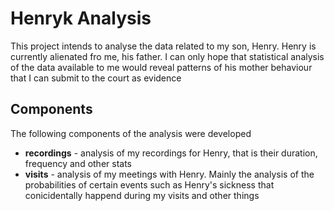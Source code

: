 # Henryk Analysis
This project intends to analyse the data related to my son, Henry.
Henry is currently alienated fro me, his father. I can only hope that
statistical analysis of the data available to me would reveal patterns
of his mother behaviour that I can submit to the court as evidence

## Components
The following components of the analysis were developed

- **recordings** - analysis of my recordings for Henry, that is their duration, frequency and other stats
- **visits** - analysis of my meetings with Henry. Mainly the analysis of the probabilities of certain events such as Henry's sickness that conicidentally happend during my visits and other things
